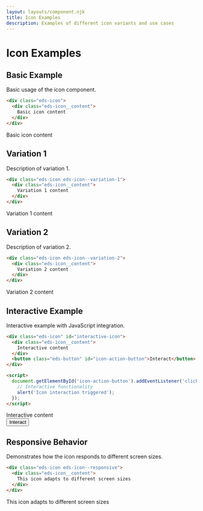 ```yaml
---
layout: layouts/component.njk
title: Icon Examples
description: Examples of different icon variants and use cases
---
```


# Icon Examples

## Basic Example

Basic usage of the icon component.

```html
<div class="eds-icon">
  <div class="eds-icon__content">
    Basic icon content
  </div>
</div>
```

<div class="example-preview">
  <div class="eds-icon">
    <div class="eds-icon__content">
      Basic icon content
    </div>
  </div>
</div>

## Variation 1

Description of variation 1.

```html
<div class="eds-icon eds-icon--variation-1">
  <div class="eds-icon__content">
    Variation 1 content
  </div>
</div>
```

<div class="example-preview">
  <div class="eds-icon eds-icon--variation-1">
    <div class="eds-icon__content">
      Variation 1 content
    </div>
  </div>
</div>

## Variation 2

Description of variation 2.

```html
<div class="eds-icon eds-icon--variation-2">
  <div class="eds-icon__content">
    Variation 2 content
  </div>
</div>
```

<div class="example-preview">
  <div class="eds-icon eds-icon--variation-2">
    <div class="eds-icon__content">
      Variation 2 content
    </div>
  </div>
</div>

## Interactive Example

Interactive example with JavaScript integration.

```html
<div class="eds-icon" id="interactive-icon">
  <div class="eds-icon__content">
    Interactive content
  </div>
  <button class="eds-button" id="icon-action-button">Interact</button>
</div>

<script>
  document.getElementById('icon-action-button').addEventListener('click', function() {
    // Interactive functionality
    alert('Icon interaction triggered');
  });
</script>
```

<div class="example-preview">
  <div class="eds-icon" id="interactive-icon">
    <div class="eds-icon__content">
      Interactive content
    </div>
    <button class="eds-button" id="icon-action-button">Interact</button>
  </div>
</div>

## Responsive Behavior

Demonstrates how the icon responds to different screen sizes.

```html
<div class="eds-icon eds-icon--responsive">
  <div class="eds-icon__content">
    This icon adapts to different screen sizes
  </div>
</div>
```

<div class="example-preview">
  <div class="eds-icon eds-icon--responsive">
    <div class="eds-icon__content">
      This icon adapts to different screen sizes
    </div>
  </div>
</div>
